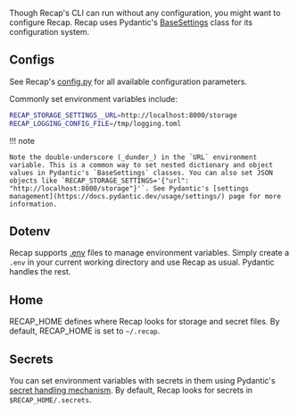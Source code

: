 Though Recap's CLI can run without any configuration, you might want to configure Recap. Recap uses Pydantic's [BaseSettings](https://docs.pydantic.dev/usage/settings/) class for its configuration system.

## Configs

See Recap's [config.py](https://github.com/recap-cloud/recap/blob/main/recap/config.py) for all available configuration parameters.

Commonly set environment variables include:

```bash
RECAP_STORAGE_SETTINGS__URL=http://localhost:8000/storage
RECAP_LOGGING_CONFIG_FILE=/tmp/logging.toml
```

!!! note

	Note the double-underscore (_dunder_) in the `URL` environment variable. This is a common way to set nested dictionary and object values in Pydantic's `BaseSettings` classes. You can also set JSON objects like `RECAP_STORAGE_SETTINGS='{"url": "http://localhost:8000/storage"}'`. See Pydantic's [settings management](https://docs.pydantic.dev/usage/settings/) page for more information.

## Dotenv

Recap supports [.env](https://www.dotenv.org) files to manage environment variables. Simply create a `.env` in your current working directory and use Recap as usual. Pydantic handles the rest.

## Home

RECAP_HOME defines where Recap looks for storage and secret files. By default, RECAP_HOME is set to `~/.recap`.

## Secrets

You can set environment variables with secrets in them using Pydantic's [secret handling mechanism](https://docs.pydantic.dev/usage/settings/#secret-support). By default, Recap looks for secrets in `$RECAP_HOME/.secrets`.

